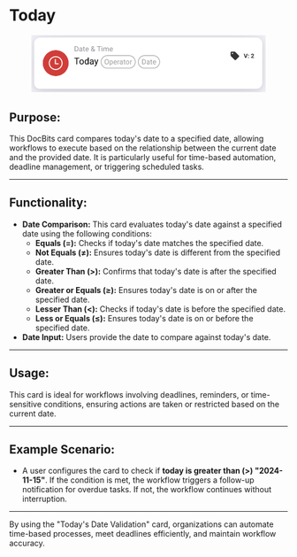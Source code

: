 # Today

<figure><img src="../../../../.gitbook/assets/image (6).png" alt="" width="563"><figcaption></figcaption></figure>

## **Purpose:**

This DocBits card compares today's date to a specified date, allowing workflows to execute based on the relationship between the current date and the provided date. It is particularly useful for time-based automation, deadline management, or triggering scheduled tasks.

***

## **Functionality:**

* **Date Comparison:** This card evaluates today's date against a specified date using the following conditions:
  * **Equals (=):** Checks if today's date matches the specified date.
  * **Not Equals (≠):** Ensures today's date is different from the specified date.
  * **Greater Than (>):** Confirms that today's date is after the specified date.
  * **Greater or Equals (≥):** Ensures today's date is on or after the specified date.
  * **Lesser Than (<):** Checks if today's date is before the specified date.
  * **Less or Equals (≤):** Ensures today's date is on or before the specified date.
* **Date Input:** Users provide the date to compare against today's date.

***

## **Usage:**

This card is ideal for workflows involving deadlines, reminders, or time-sensitive conditions, ensuring actions are taken or restricted based on the current date.

***

## **Example Scenario:**

* A user configures the card to check if **today is greater than (>) "2024-11-15"**. If the condition is met, the workflow triggers a follow-up notification for overdue tasks. If not, the workflow continues without interruption.

***

By using the "Today's Date Validation" card, organizations can automate time-based processes, meet deadlines efficiently, and maintain workflow accuracy.

